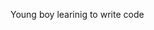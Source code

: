 Young boy learinig to write code

 



<!---
potsephsboi/potsephsboi is a ✨ special ✨ repository because its `README.md` (this file) appears on your GitHub profile.
You can click the Preview link to take a look at your changes.
--->
